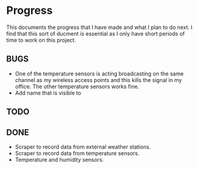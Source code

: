 # Progress

This documents the progress that I have made and what I plan to do next.  I
find that this sort of ducment is essential as I only have short periods of
time to work on this project.

## BUGS

* One of the temperature sensors is acting broadcasting on the same channel as
my wireless access points and this kills the signal in my office.  The other
temperature sensors works fine.
* Add name that is visible to 

## TODO

## DONE

* Scraper to record data from external weather stations.
* Scraper to record data from temperature sensors.
* Temperature and humidity sensors.